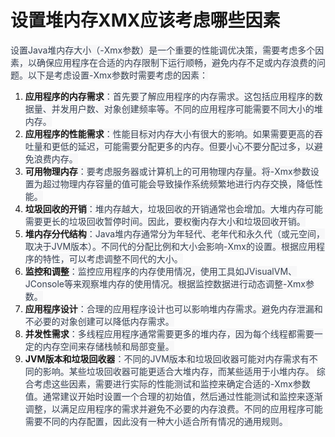 # 设置堆内存XMX应该考虑哪些因素
<font style="color:rgb(55, 65, 81);background-color:rgb(247, 247, 248);">设置Java堆内存大小（-Xmx参数）是一个重要的性能调优决策，需要考虑多个因素，以确保应用程序在合适的内存限制下运行顺畅，避免内存不足或内存浪费的问题。以下是考虑设置-Xmx参数时需要考虑的因素：</font>
1. **<font style="background-color:rgb(247, 247, 248);">应用程序的内存需求</font>**<font style="color:rgb(55, 65, 81);background-color:rgb(247, 247, 248);">：首先要了解应用程序的内存需求。这包括应用程序的数据量、并发用户数、对象创建频率等。不同的应用程序可能需要不同大小的堆内存。</font>
2. **<font style="background-color:rgb(247, 247, 248);">应用程序的性能需求</font>**<font style="color:rgb(55, 65, 81);background-color:rgb(247, 247, 248);">：性能目标对内存大小有很大的影响。如果需要更高的吞吐量和更低的延迟，可能需要分配更多的内存。但要小心不要分配过多，以避免浪费内存。</font>
3. **<font style="background-color:rgb(247, 247, 248);">可用物理内存</font>**<font style="color:rgb(55, 65, 81);background-color:rgb(247, 247, 248);">：要考虑服务器或计算机上的可用物理内存量。将-Xmx参数设置为超过物理内存容量的值可能会导致操作系统频繁地进行内存交换，降低性能。</font>
4. **<font style="background-color:rgb(247, 247, 248);">垃圾回收的开销</font>**<font style="color:rgb(55, 65, 81);background-color:rgb(247, 247, 248);">：堆内存越大，垃圾回收的开销通常也会增加。大堆内存可能需要更长的垃圾回收暂停时间。因此，要权衡内存大小和垃圾回收开销。</font>
5. **<font style="background-color:rgb(247, 247, 248);">堆内存分代结构</font>**<font style="color:rgb(55, 65, 81);background-color:rgb(247, 247, 248);">：Java堆内存通常分为年轻代、老年代和永久代（或元空间，取决于JVM版本）。不同代的分配比例和大小会影响-Xmx的设置。根据应用程序的特性，可以考虑调整不同代的大小。</font>
6. **<font style="background-color:rgb(247, 247, 248);">监控和调整</font>**<font style="color:rgb(55, 65, 81);background-color:rgb(247, 247, 248);">：监控应用程序的内存使用情况，使用工具如JVisualVM、JConsole等来观察堆内存的使用情况。根据监控数据进行动态调整-Xmx参数。</font>
7. **<font style="background-color:rgb(247, 247, 248);">应用程序设计</font>**<font style="color:rgb(55, 65, 81);background-color:rgb(247, 247, 248);">：合理的应用程序设计也可以影响堆内存需求。避免内存泄漏和不必要的对象创建可以降低内存需求。</font>
8. **<font style="background-color:rgb(247, 247, 248);">并发性需求</font>**<font style="color:rgb(55, 65, 81);background-color:rgb(247, 247, 248);">：多线程应用程序通常需要更多的堆内存，因为每个线程都需要一定的内存空间来存储栈帧和局部变量。</font>
9. **<font style="background-color:rgb(247, 247, 248);">JVM版本和垃圾回收器</font>**<font style="color:rgb(55, 65, 81);background-color:rgb(247, 247, 248);">：不同的JVM版本和垃圾回收器可能对内存需求有不同的影响。某些垃圾回收器可能更适合大堆内存，而某些适用于小堆内存。</font>
<font style="color:rgb(55, 65, 81);background-color:rgb(247, 247, 248);">综合考虑这些因素，需要进行实际的性能测试和监控来确定合适的-Xmx参数值。通常建议开始时设置一个合理的初始值，然后通过性能测试和监控来逐渐调整，以满足应用程序的需求并避免不必要的内存浪费。不同的应用程序可能需要不同的内存配置，因此没有一种大小适合所有情况的通用规则。</font>

